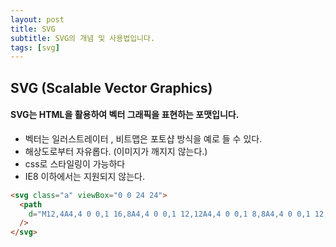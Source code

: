 ```yaml
---
layout: post
title: SVG
subtitle: SVG의 개념 및 사용법입니다.
tags: [svg]
---
```


## SVG (Scalable Vector Graphics)

#### SVG는 HTML을 활용하여 벡터 그래픽을 표현하는 포맷입니다.

- 벡터는 일러스트레이터 , 비트맵은 포토샵 방식을 예로 들 수 있다.
- 해상도로부터 자유롭다. (이미지가 깨지지 않는다.)
- css로 스타일링이 가능하다
- IE8 이하에서는 지원되지 않는다.

```html
<svg class="a" viewBox="0 0 24 24">
  <path
    d="M12,4A4,4 0 0,1 16,8A4,4 0 0,1 12,12A4,4 0 0,1 8,8A4,4 0 0,1 12,4M12,14C16.42,14 20,15.79 20,18V20H4V18C4,15.79 7.58,14 12,14Z"
  />
</svg>
```
